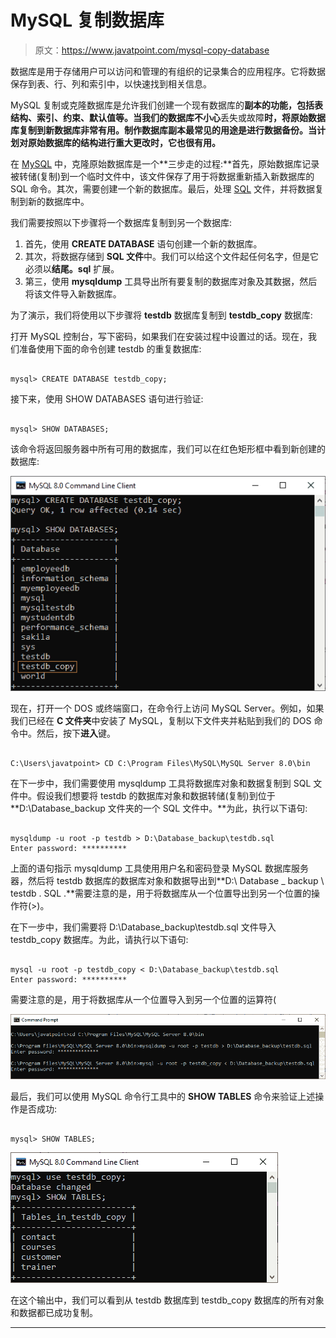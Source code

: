 # MySQL 复制数据库

> 原文：<https://www.javatpoint.com/mysql-copy-database>

数据库是用于存储用户可以访问和管理的有组织的记录集合的应用程序。它将数据保存到表、行、列和索引中，以快速找到相关信息。

MySQL 复制或克隆数据库是允许我们创建一个现有数据库的**副本的功能，包括表结构、索引、约束、默认值等。当我们的数据库不小心**丢失或故障**时，将原始数据库复制到新数据库非常有用。制作数据库副本最常见的用途是进行数据备份。当计划对原始数据库的结构进行重大更改时，它也很有用。**

在 [MySQL](https://www.javatpoint.com/mysql-tutorial) 中，克隆原始数据库是一个**三步走的过程:**首先，原始数据库记录被转储(复制)到一个临时文件中，该文件保存了用于将数据重新插入新数据库的 SQL 命令。其次，需要创建一个新的数据库。最后，处理 [SQL](https://www.javatpoint.com/sql-tutorial) 文件，并将数据复制到新的数据库中。

我们需要按照以下步骤将一个数据库复制到另一个数据库:

1.  首先，使用 **CREATE DATABASE** 语句创建一个新的数据库。
2.  其次，将数据存储到 **SQL 文件**中。我们可以给这个文件起任何名字，但是它必须以**结尾。sql** 扩展。
3.  第三，使用 **mysqldump** 工具导出所有要复制的数据库对象及其数据，然后将该文件导入新数据库。

为了演示，我们将使用以下步骤将 **testdb** 数据库复制到 **testdb_copy** 数据库:

打开 MySQL 控制台，写下密码，如果我们在安装过程中设置过的话。现在，我们准备使用下面的命令创建 testdb 的重复数据库:

```

mysql> CREATE DATABASE testdb_copy;

```

接下来，使用 SHOW DATABASES 语句进行验证:

```

mysql> SHOW DATABASES;

```

该命令将返回服务器中所有可用的数据库，我们可以在红色矩形框中看到新创建的数据库:

![MySQL COPY Database](img/268ee013f7ed7bea956fbcc6ece02ac0.png)

现在，打开一个 DOS 或终端窗口，在命令行上访问 MySQL Server。例如，如果我们已经在 **C 文件夹**中安装了 MySQL，复制以下文件夹并粘贴到我们的 DOS 命令中。然后，按下**进入**键。

```

C:\Users\javatpoint> CD C:\Program Files\MySQL\MySQL Server 8.0\bin  

```

在下一步中，我们需要使用 mysqldump 工具将数据库对象和数据复制到 SQL 文件中。假设我们想要将 testdb 的数据库对象和数据转储(复制)到位于 **D:\Database_backup 文件夹的一个 SQL 文件中。**为此，执行以下语句:

```

mysqldump -u root -p testdb > D:\Database_backup\testdb.sql
Enter password: **********

```

上面的语句指示 mysqldump 工具使用用户名和密码登录 MySQL 数据库服务器，然后将 testdb 数据库的数据库对象和数据导出到**D:\ Database _ backup \ testdb . SQL .**需要注意的是，用于将数据库从一个位置导出到另一个位置的操作符(>)。

在下一步中，我们需要将 D:\Database_backup\testdb.sql 文件导入 testdb_copy 数据库。为此，请执行以下语句:

```

mysql -u root -p testdb_copy < D:\Database_backup\testdb.sql
Enter password: **********

```

需要注意的是，用于将数据库从一个位置导入到另一个位置的运算符(

![MySQL COPY Database](img/c5b2bd262054daa2e97186423201dba7.png)

最后，我们可以使用 MySQL 命令行工具中的 **SHOW TABLES** 命令来验证上述操作是否成功:

```

mysql> SHOW TABLES;

```

![MySQL COPY Database](img/c111adff7baddb25ae2d50d8cb4ab59d.png)

在这个输出中，我们可以看到从 testdb 数据库到 testdb_copy 数据库的所有对象和数据都已成功复制。

* * *